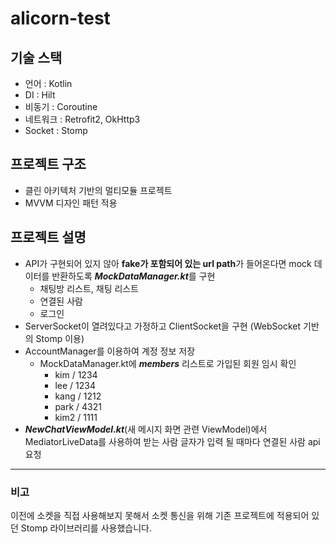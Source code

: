 # alicorn-test

## 기술 스택
- 언어 : Kotlin
- DI : Hilt
- 비동기 : Coroutine
- 네트워크 : Retrofit2, OkHttp3
- Socket : Stomp

## 프로젝트 구조
- 클린 아키텍처 기반의 멀티모듈 프로젝트
- MVVM 디자인 패턴 적용

## 프로젝트 설명
- API가 구현되어 있지 않아 **fake가 포함되어 있는 url path**가 들어온다면 mock 데이터를 반환하도록 ***MockDataManager.kt***를 구현
  - 채팅방 리스트, 채팅 리스트
  - 연결된 사람
  - 로그인
- ServerSocket이 열려있다고 가정하고 ClientSocket을 구현 (WebSocket 기반의 Stomp 이용)
- AccountManager를 이용하여 계정 정보 저장
  - MockDataManager.kt에 ***members*** 리스트로 가입된 회원 임시 확인
    - kim / 1234
    - lee / 1234
    - kang / 1212
    - park / 4321
    - kim2 / 1111
- ***NewChatViewModel.kt***(새 메시지 화면 관련 ViewModel)에서 MediatorLiveData를 사용하여 받는 사람 글자가 입력 될 때마다 연결된 사람 api 요청
  
---
### 비고
이전에 소켓을 직접 사용해보지 못해서 소켓 통신을 위해 기존 프로젝트에 적용되어 있던 Stomp 라이브러리를 사용했습니다.

